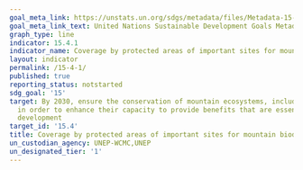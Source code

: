 ```yaml
---
goal_meta_link: https://unstats.un.org/sdgs/metadata/files/Metadata-15-04-01.pdf
goal_meta_link_text: United Nations Sustainable Development Goals Metadata (pdf 456kB)
graph_type: line
indicator: 15.4.1
indicator_name: Coverage by protected areas of important sites for mountain biodiversity
layout: indicator
permalink: /15-4-1/
published: true
reporting_status: notstarted
sdg_goal: '15'
target: By 2030, ensure the conservation of mountain ecosystems, including their biodiversity,
  in order to enhance their capacity to provide benefits that are essential for sustainable
  development
target_id: '15.4'
title: Coverage by protected areas of important sites for mountain biodiversity
un_custodian_agency: UNEP-WCMC,UNEP
un_designated_tier: '1'
---
```


